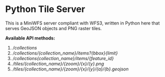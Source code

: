 # Python Tile Server

This is a MiniWFS server compliant with WFS3, written in Python here that serves GeoJSON objects and PNG raster tiles.

**Available API methods:**
1. */collections*
2. */collections/{collection_name}/items?{bbox}{limit}*
3. */collections{collection_name}/items/{feature_id}*
4. */tiles/{collection_name}/{zoom}/{x}/{y}.png*
5. */tiles/{collection_name}/{zoom}/{x}/{y}/{a}/{b}.geojson*
